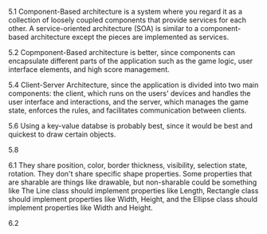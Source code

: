 5.1
Component-Based architecture is a system where you regard it as a collection of loosely coupled components that provide services for each other. A service-oriented architecture (SOA) is similar to a component-based architecture except
the pieces are implemented as services. 

5.2
Copmponent-Based architecture is better, since components can encapsulate different parts of the application such as the game logic, user interface elements, and high score management.

5.4
Client-Server Architecture, since the application is divided into two main components: the client, which runs on the users' devices and handles the user interface and interactions, and the server, which manages the game state, enforces the rules, and facilitates communication between clients.

5.6
Using a key-value databse is probably best, since it would be best and quickest to draw certain objects.

5.8

6.1
They share position, color, border thickness, visibility, selection state, rotation. They don't share specific shape properties. Some properties that are sharable are things like drawable, but non-sharable could be something like The Line class should implement properties like Length, Rectangle class should implement properties like Width, Height, and the Ellipse class should implement properties like Width and Height.

6.2
